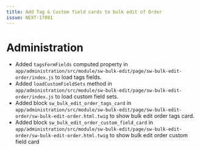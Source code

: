 ```yaml
---
title: Add Tag & Custom field cards to bulk edit of Order
issue: NEXT-17081
---
```

# Administration
* Added `tagsFormFields` computed property in `app/administration/src/module/sw-bulk-edit/page/sw-bulk-edit-order/index.js` to load tags fields.
* Added `loadCustomFieldSets` method in `app/administration/src/module/sw-bulk-edit/page/sw-bulk-edit-order/index.js` to load custom field sets.
* Added block `sw_bulk_edit_order_tags_card` in `app/administration/src/module/sw-bulk-edit/page/sw-bulk-edit-order/sw-bulk-edit-order.html.twig` to show bulk edit order tags card.
* Added block `sw_bulk_edit_order_custom_field_card` in `app/administration/src/module/sw-bulk-edit/page/sw-bulk-edit-order/sw-bulk-edit-order.html.twig` to show bulk edit order custom field card
